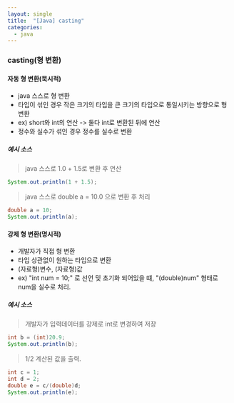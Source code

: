 ```yaml
---
layout: single
title:  "[Java] casting"
categories:
  - java
---
```


### casting(형 변환)
#### 자동 형 변환(묵시적)
- java 스스로 형 변환
- 타입이 섞인 경우 작은 크기의 타입을 큰 크기의 타입으로 통일시키는 방향으로 형 변환
- ex) short와 int의 연산 -> 둘다 int로 변환된 뒤에 연산
- 정수와 실수가 섞인 경우 정수를 실수로 변환
##### 예시 소스
> java 스스로 1.0 + 1.5로 변환 후 연산
```java
System.out.println(1 + 1.5);
```
> java 스스로 double a = 10.0 으로 변환 후 처리
```java
double a = 10;
System.out.println(a);		
```

#### 강제 형 변환(명시적)
- 개발자가 직접 형 변환
- 타입 상관없이 원하는 타입으로 변환
- (자료형)변수, (자료형)값
- ex) "int num = 10;" 로 선언 및 초기화 되어있을 떄,  "(double)num" 형태로 num을 실수로 처리.


##### 예시 소스
> 개발자가 입력데이터를 강제로 int로 변경하여 저장
```java
int b = (int)20.9;
System.out.println(b);
```
> 1/2 계산된 값을 출력.
```java
int c = 1;
int d = 2;
double e = c/(double)d;
System.out.println(e); 
```
